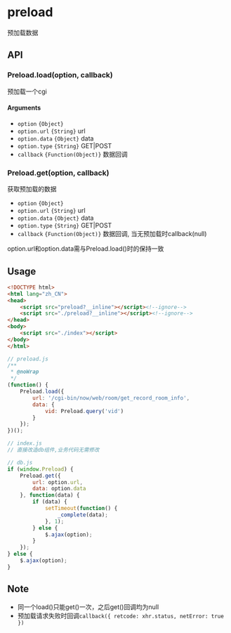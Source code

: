 # preload

预加载数据

## API

### Preload.load(option, callback)

预加载一个cgi

#### Arguments

- `option` `{Object}`
- `option.url` `{String}`  url
- `option.data` `{Object}` data
- `option.type` `{String}` GET|POST
- `callback` `{Function(Object)}` 数据回调

### Preload.get(option, callback)

获取预加载的数据

- `option` `{Object}` 
- `option.url` `{String}`  url
- `option.data` `{Object}` data
- `option.type` `{String}` GET|POST
- `callback` `{Function(Object)}` 数据回调, 当无预加载时callback(null)

option.url和option.data需与Preload.load()时的保持一致

## Usage

```html
<!DOCTYPE html>
<html lang="zh_CN">
<head>
    <script src="preload?__inline"></script><!--ignore-->
    <script src="./preload?__inline"></script><!--ignore-->
</head>
<body>
    <script src="./index"></script>
</body>
</html>
```

```javascript
// preload.js
/**
 * @noWrap
 */
(function() {
    Preload.load({
        url: '/cgi-bin/now/web/room/get_record_room_info',
        data: {
            vid: Preload.query('vid')
        }
    });
})();
```

```javascript
// index.js
// 直接改造db组件,业务代码无需修改
```

```javascript
// db.js
if (window.Preload) {
    Preload.get({
        url: option.url,
        data: option.data
    }, function(data) {
        if (data) {
            setTimeout(function() {
                _complete(data);
            }, 1);
        } else {
            $.ajax(option);
        }
    });
} else {
    $.ajax(option);
}
```

## Note

- 同一个load()只能get()一次，之后get()回调均为null
- 预加载请求失败时回调`callback({ retcode: xhr.status, netError: true })`


